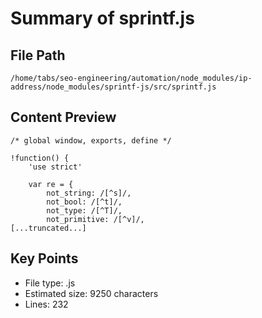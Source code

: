 # Summary of sprintf.js
  
## File Path
`/home/tabs/seo-engineering/automation/node_modules/ip-address/node_modules/sprintf-js/src/sprintf.js`

## Content Preview
```
/* global window, exports, define */

!function() {
    'use strict'

    var re = {
        not_string: /[^s]/,
        not_bool: /[^t]/,
        not_type: /[^T]/,
        not_primitive: /[^v]/,
[...truncated...]
```

## Key Points
- File type: .js
- Estimated size: 9250 characters
- Lines: 232

